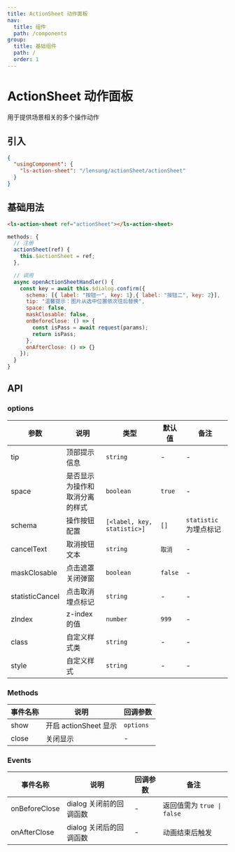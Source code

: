 ```yaml
---
title: ActionSheet 动作面板
nav:
  title: 组件
  path: /components
group:
  title: 基础组件
  path: /
  order: 1
---
```


# ActionSheet 动作面板

用于提供场景相关的多个操作动作

## 引入

```json
{
  "usingComponent": {
    "ls-action-sheet": "/lensung/actionSheet/actionSheet"
  }
}
```

## 基础用法

```html
<ls-action-sheet ref="actionSheet"></ls-action-sheet>
```

```js
methods: {
  // 注册
  actionSheet(ref) {
    this.$actionSheet = ref;
  },

  // 调用
  async openActionSheetHandler() {
    const key = await this.$dialog.confirm({
      schema: [{ label: "按钮一", key: 1},{ label: "按钮二", key: 2}],
      tip: "温馨提示：图片从选中位置依次往后替换",
      space: false,
      maskClosable: false,
      onBeforeClose: () => {
        const isPass = await request(params);
        return isPass;
      },
      onAfterClose: () => {}
    });
  }
}
```

## API

### options

| 参数            | 说明                           | 类型                        | 默认值  | 备注                  |
| --------------- | ------------------------------ | --------------------------- | ------- | --------------------- |
| tip             | 顶部提示信息                   | `string`                    | -       | -                     |
| space           | 是否显示为操作和取消分离的样式 | `boolean`                   | `true`  | -                     |
| schema          | 操作按钮配置                   | `[<label, key, statistic>]` | `[]`    | `statistic`为埋点标记 |
| cancelText      | 取消按钮文本                   | `string`                    | `取消`  | -                     |
| maskClosable    | 点击遮罩关闭弹窗               | `boolean`                   | `false` | -                     |
| statisticCancel | 点击取消埋点标记               | `string`                    | -       | -                     |
| zIndex          | z-index 的值                   | `number`                    | `999`   | -                     |
| class           | 自定义样式类                   | `string`                    | -       | -                     |
| style           | 自定义样式                     | `string`                    | -       | -                     |

### Methods

| 事件名称 | 说明                  | 回调参数  |
| -------- | --------------------- | --------- |
| show     | 开启 actionSheet 显示 | `options` |
| close    | 关闭显示              | -         |

### Events

| 事件名称      | 说明                    | 回调参数 | 备注                       |
| ------------- | ----------------------- | -------- | -------------------------- |
| onBeforeClose | dialog 关闭前的回调函数 | -        | 返回值需为 `true \| false` |
| onAfterClose  | dialog 关闭后的回调函数 | -        | 动画结束后触发             |
